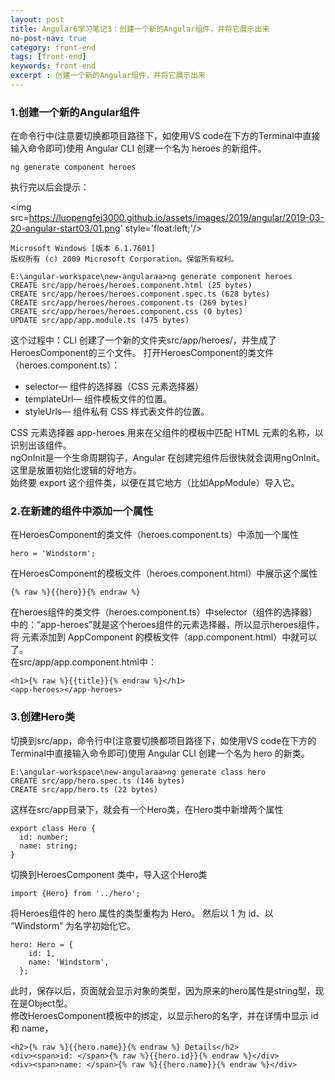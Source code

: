```yaml
---
layout: post
title: Angular6学习笔记3：创建一个新的Angular组件，并将它展示出来
no-post-nav: true
category: front-end
tags: [front-end]
keywords: front-end
excerpt : 创建一个新的Angular组件，并将它展示出来
---
```


### 1.创建一个新的Angular组件
在命令行中(注意要切换都项目路径下，如使用VS code在下方的Terminal中直接输入命令即可)使用 Angular CLI 创建一个名为 heroes 的新组件。
```
ng generate component heroes
```
执行完以后会提示：

<img src=https://luopengfei3000.github.io/assets/images/2019/angular/2019-03-20-angular-start03/01.png' style='float:left;'/>

```
Microsoft Windows [版本 6.1.7601]
版权所有 (c) 2009 Microsoft Corporation。保留所有权利。

E:\angular-workspace\new-angularaa>ng generate component heroes
CREATE src/app/heroes/heroes.component.html (25 bytes)
CREATE src/app/heroes/heroes.component.spec.ts (628 bytes)
CREATE src/app/heroes/heroes.component.ts (269 bytes)
CREATE src/app/heroes/heroes.component.css (0 bytes)
UPDATE src/app/app.module.ts (475 bytes)
```

这个过程中：CLI 创建了一个新的文件夹src/app/heroes/，并生成了HeroesComponent的三个文件。
打开HeroesComponent的类文件（heroes.component.ts）：
- selector— 组件的选择器（CSS 元素选择器）
- templateUrl— 组件模板文件的位置。
- styleUrls— 组件私有 CSS 样式表文件的位置。

CSS 元素选择器 app-heroes 用来在父组件的模板中匹配 HTML 元素的名称，以识别出该组件。<br/>
ngOnInit是一个生命周期钩子，Angular 在创建完组件后很快就会调用ngOnInit。这里是放置初始化逻辑的好地方。<br/>
始终要 export 这个组件类，以便在其它地方（比如AppModule）导入它。<br/>

### 2.在新建的组件中添加一个属性
在HeroesComponent的类文件（heroes.component.ts）中添加一个属性
```
hero = 'Windstorm';
```
在HeroesComponent的模板文件（heroes.component.html）中展示这个属性
```
{% raw %}{{hero}}{% endraw %}
```

在heroes组件的类文件（heroes.component.ts）中selector（组件的选择器）中的：“app-heroes”就是这个heroes组件的元素选择器，所以显示heroes组件，将<app-heroes> 元素添加到 AppComponent 的模板文件（app.component.html）中就可以了。<br/>
在src/app/app.component.html中：
```
<h1>{% raw %}{{title}}{% endraw %}</h1>
<app-heroes></app-heroes>
```
### 3.创建Hero类
切换到src/app，命令行中(注意要切换都项目路径下，如使用VS code在下方的Terminal中直接输入命令即可)使用 Angular CLI 创建一个名为 hero 的新类。
```
E:\angular-workspace\new-angularaa>ng generate class hero
CREATE src/app/hero.spec.ts (146 bytes)
CREATE src/app/hero.ts (22 bytes)
```
这样在src/app目录下，就会有一个Hero类，在Hero类中新增两个属性
```
export class Hero {
  id: number;
  name: string;
}
```
切换到HeroesComponent 类中，导入这个Hero类
```
import {Hero} from '../hero';
```
将Heroes组件的 hero 属性的类型重构为 Hero。 然后以 1 为 id、以 “Windstorm” 为名字初始化它。
```
hero: Hero = {
    id: 1,
    name: 'Windstorm',
  };
```
此时，保存以后，页面就会显示对象的类型，因为原来的hero属性是string型，现在是Object型。<br/>
修改HeroesComponent模板中的绑定，以显示hero的名字，并在详情中显示 id 和 name，
```
<h2>{% raw %}{{hero.name}}{% endraw %} Details</h2>
<div><span>id: </span>{% raw %}{{hero.id}}{% endraw %}</div>
<div><span>name: </span>{% raw %}{{hero.name}}{% endraw %}</div>
```